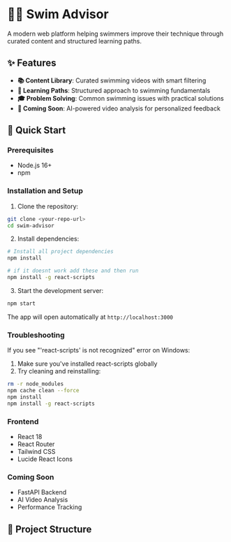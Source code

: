 # 🏊‍♂️ Swim Advisor

A modern web platform helping swimmers improve their technique through curated content and structured learning paths.

## ✨ Features

- **📚 Content Library**: Curated swimming videos with smart filtering
- **🎯 Learning Paths**: Structured approach to swimming fundamentals
- **🎓 Problem Solving**: Common swimming issues with practical solutions
- **🔄 Coming Soon**: AI-powered video analysis for personalized feedback

## 🚀 Quick Start

### Prerequisites
- Node.js 16+
- npm

### Installation and Setup

1. Clone the repository:
```bash
git clone <your-repo-url>
cd swim-advisor
```

2. Install dependencies:
```bash
# Install all project dependencies
npm install

# if it doesnt work add these and then run
npm install -g react-scripts
```

3. Start the development server:
```bash
npm start
```

The app will open automatically at `http://localhost:3000`

### Troubleshooting

If you see "'react-scripts' is not recognized" error on Windows:
1. Make sure you've installed react-scripts globally
2. Try cleaning and reinstalling:
```bash
rm -r node_modules
npm cache clean --force
npm install
npm install -g react-scripts
```

### Frontend
- React 18
- React Router
- Tailwind CSS
- Lucide React Icons

### Coming Soon
- FastAPI Backend
- AI Video Analysis
- Performance Tracking

## 📁 Project Structure